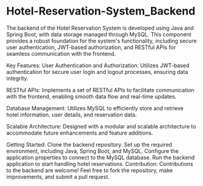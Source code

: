 # Hotel-Reservation-System_Backend
The backend of the Hotel Reservation System is developed using Java and Spring Boot, with data storage managed through MySQL. This component provides a robust foundation for the system's functionality, including secure user authentication, JWT-based authorization, and RESTful APIs for seamless communication with the frontend.

Key Features:
User Authentication and Authorization: Utilizes JWT-based authentication for secure user login and logout processes, ensuring data integrity.

RESTful APIs: Implements a set of RESTful APIs to facilitate communication with the frontend, enabling smooth data flow and real-time updates.

Database Management: Utilizes MySQL to efficiently store and retrieve hotel information, user details, and reservation data.

Scalable Architecture: Designed with a modular and scalable architecture to accommodate future enhancements and feature additions.

Getting Started:
Clone the backend repository.
Set up the required environment, including Java, Spring Boot, and MySQL.
Configure the application properties to connect to the MySQL database.
Run the backend application to start handling hotel reservations.
Contribution:
Contributions to the backend are welcome! Feel free to fork the repository, make improvements, and submit a pull request.
